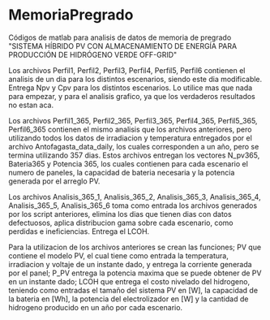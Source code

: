 # MemoriaPregrado
Códigos de matlab para analisis de datos de memoria de pregrado "SISTEMA HÍBRIDO PV CON ALMACENAMIENTO DE ENERGÍA PARA PRODUCCIÓN DE HIDRÓGENO VERDE OFF-GRID" 

Los archivos Perfil1, Perfil2, Perfil3, Perfil4, Perfil5, Perfil6 contienen el analisis de un dia para los distintos escenarios, siendo este dia modificable. Entrega Npv y Cpv para los distintos escenarios. Lo utilice mas que nada para empezar, y para el analisis grafico, ya que los verdaderos resultados no estan aca.

Los archivos Perfil1_365, Perfil2_365, Perfil3_365, Perfil4_365, Perfil5_365, Perfil6_365 contienen el mismo analisis que los archivos anteriores, pero utilizando todos los datos de irradiacion y temperatura entregados por el archivo Antofagasta_data_daily, los cuales corresponden a un año, pero se termina utilizando 357 dias. Estos archivos entregan los vectores N_pv365, Bateria365 y Potencia 365, los cuales contienen para cada escenario el numero de paneles, la capacidad de bateria necesaria y la potencia generada por el arreglo PV.


Los archivos Analisis_365_1, Analisis_365_2, Analisis_365_3, Analisis_365_4, Analisis_365_5, Analisis_365_6 toma como entrada los archivos generados por los script anteriores, elimina los dias que tienen dias con datos defectuosos, aplica distribucion gama sobre cada escenario, como perdidas e ineficiencias. Entrega el LCOH.

Para la utilizacion de los archivos anteriores se crean las funciones; PV que contiene el modelo PV, el cual tiene como entrada la temperatura, irradiacion y voltaje de un instante dado, y entrega la corriente generada por el panel; P_PV entrega la potencia maxima que se puede obtener de PV en un instante dado; LCOH que entrega el costo nivelado del hidrogeno, teniendo como entradas el tamaño del sistema PV en [W], la capacidad de la bateria en [Wh], la potencia del electrolizador en [W] y la cantidad de hidrogeno producido en un año por cada escenario.
